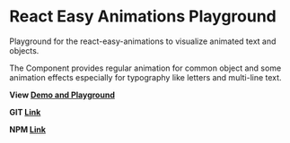 # React Easy Animations Playground

Playground for the react-easy-animations to visualize animated text and objects.

The Component provides regular animation for common object and some animation effects especially for typography like letters and multi-line text.

**View [Demo and Playground](https://prismosoft.github.io/react-easy-animations-playground/)**

**GIT [Link](https://github.com/prismosoft/react-easy-animations/)**

**NPM [Link](https://www.npmjs.com/package/react-easy-animations)**
